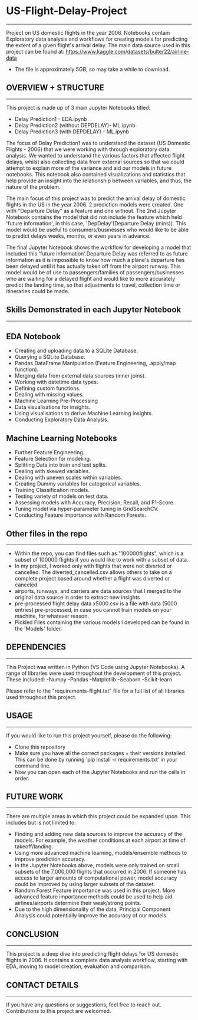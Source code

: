 # US-Flight-Delay-Project
---
Project on US domestic flights in the year 2006. Notebooks contain Exploratory data analysis and workflows for creating models for predicting the extent of a given flight's arrival delay.
The main data source used in this project can be found at: https://www.kaggle.com/datasets/bulter22/airline-data
- The file is approximately 5GB, so may take a while to download.

## OVERVIEW + STRUCTURE
---
This project is made up of 3 main Jupyter Notebooks titled:
- Delay Prediction1 - EDA.ipynb
- Delay Prediction2 (without DEPDELAY)- ML.ipynb
- Delay Prediction3 (with DEPDELAY) - ML.ipynb

The focus of Delay Prediction1 was to understand the dataset (US Domestic Flights - 2006) that we were working with through exploratory data analysis. We wanted to understand the various factors that affected flight delays, whilst also collecting data from external sources so that we could attempt to explain more of the variance and aid our models in future notebooks. This notebook also contained visualizations and statistics that help provide an insight into the relationship between variables, and thus, the nature of the problem.

The main focus of this project was to predict the arrival delay of domestic flights in the US in the year 2006. 2 prediction models were created. One with "Departure Delay" as a feature and one without. The 2nd Jupyter Notebook contains the model that did not include the feature which held 'future information', in this case, 'DepDelay'(Departure Delay (mins)). This model would be useful to consumers/businesses who would like to be able to predict delays weeks, months, or even years in advance.

The final Jupyter Notebook shows the workflow for developing a model that included this 'future information'.Departure Delay was referred to as future information as it is impossible to know how much a plane's departure has been delayed until it has actually taken off from the airport runway. This model would be of use to passengers/families of passengers/businesses who are waiting for a delayed flight and would like to more accurately predict the landing time, so that adjustments to travel, collection time or itineraries could be made.

## Skills Demonstrated in each Jupyter Notebook
---

## EDA Notebook
- Creating and uploading data to a SQLite Database.
- Querying a SQLite Database.
- Pandas DataFrame Manipulation (Feature Engineering, .apply/map function).
- Merging data from external data sources (inner joins).
- Working with datetime data types.
- Defining custom functions.
- Dealing with missing values.
- Machine Learning Pre-Processing
- Data visualisations for insights.
- Using visualisations to derive Machine Learning insights.
- Conducting Exploratory Data Analysis.
  
## Machine Learning Notebooks 
- Further Feature Engineering.
- Feature Selection for modeling.
- Splitting Data into train and test splits.
- Dealing with skewed variables.
- Dealing with uneven scales within variables.
- Creating Dummy variables for categorical variables.
- Training Classification models.
- Testing  variety of models on test data.
- Assessing models with Accuracy, Precision, Recall, and F1-Score.
- Tuning model via hyper-parameter tuning in GridSearchCV.
- Conducting Feature importance with Random Forests.


## Other files in the repo
---
- Within the repo, you can find files such as "100000flights", which is a subset of 100000 flights if you would like to work with a subset of data.
- In my project, I worked only with flights that were not diverted or cancelled. The diverted_cancelled.csv allows others to take on a complete project based around whether a flight was diverted or canceled.
- airports, runways, and carriers are data sources that I merged to the original data source in order to extract new insights
- pre-processed flight delay data x5000.csv is a file with data (5000 entries) pre-processed, in case you cannot train models on your machine, for whatever reason.
- Pickled Files containing the various models I developed can be found in the 'Models' folder.

## DEPENDENCIES
---
This Project was written in Python (VS Code using Jupyter Notebooks). A range of libraries were used throughout the development of this project. These included:
-Numpy
-Pandas
-Matplotlib
-Seaborn
-Scikit-learn

Please refer to the "requirements-flight.txt" file for a full list of all libraries used throughout this project.

## USAGE
---
If you would like to run this project yourself, please do the following:
- Clone this repository
- Make sure you have all the correct packages + their versions installed. This can be done by running 'pip install -r requirements.txt' in your command line.
- Now you can open each of the Jupyter Notebooks and run the cells in order.

## FUTURE WORK
---
There are multiple areas in which this project could be expanded upon. This includes but is not limited to:
- Finding and adding new data sources to improve the accuracy of the models. For example, the weather conditions at each airport at time of takeoff/landing.
- Using more advanced machine learning, models/ensemble methods to improve prediction accuracy.
- In the Jupyter Notebooks above, models were only trained on small subsets of the 7,000,000 flights that occurred in 2006. If someone has access to larger amounts of computational power, model accuracy could be improved by using larger subsets of the dataset.
- Random Forest Feature importance was used in this project. More advanced feature importance methods could be used to help aid airlines/airports determine their weak/strong points.
- Due to the high dimensionality of the data, Principal Component Analysis could potentially improve the accuracy of our models.

## CONCLUSION
---
This project is a deep dive into predicting flight delays for US domestic flights in 2006. It contains a complete data analysis workflow, starting with EDA, moving to model creation, evaluation and comparison.

## CONTACT DETAILS
---
If you have any questions or suggestions, feel free to reach out. Contributions to this project are welcomed.


